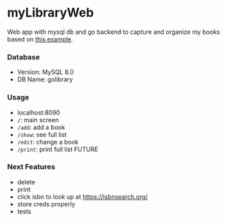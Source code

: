 # myLibraryWeb
Web app with mysql db and go backend to capture and organize my books based on [this example](http://www.golangprograms.com/advance-programs/example-of-golang-crud-using-mysql-from-scratch.html).

### Database
- Version: MySQL 8.0
- DB Name: golibrary

### Usage
- localhost:8090
- `/`: main screen
- `/add`: add a book
- `/show`: see full list
- `/edit`: change a book
- `/print`: print full list   FUTURE

### Next Features
- delete
- print
- click isbn to look up at https://isbnsearch.org/
- store creds properly
- tests